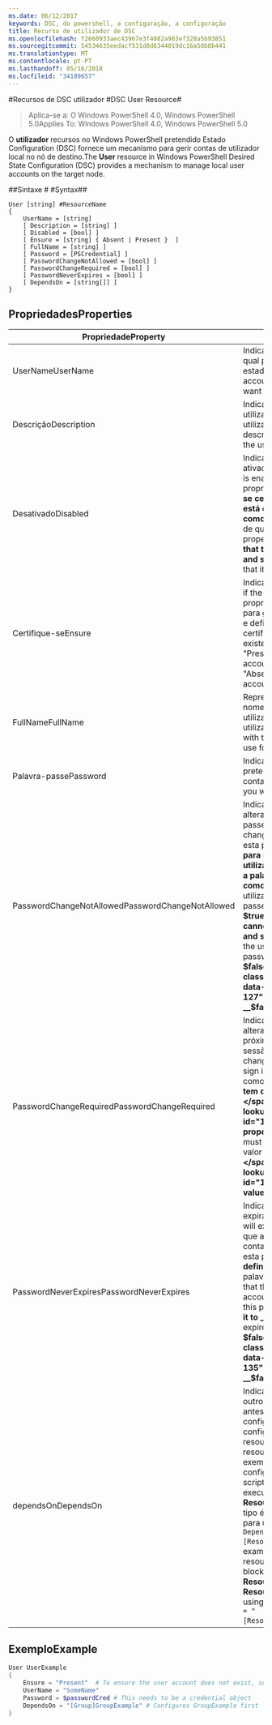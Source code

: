 ```yaml
---
ms.date: 06/12/2017
keywords: DSC, do powershell, a configuração, a configuração
title: Recurso de utilizador de DSC
ms.openlocfilehash: f2660933aec43967e3f4082a983ef328a5b93851
ms.sourcegitcommit: 54534635eedacf531d8d6344019dc16a50b8b441
ms.translationtype: MT
ms.contentlocale: pt-PT
ms.lasthandoff: 05/16/2018
ms.locfileid: "34189657"
---
```

#<a name="dsc-user-resource"></a><span data-ttu-id="1212d-103">Recursos de DSC utilizador #</span><span class="sxs-lookup"><span data-stu-id="1212d-103">DSC User Resource#</span></span>


><span data-ttu-id="1212d-104">Aplica-se a: O Windows PowerShell 4.0, Windows PowerShell 5.0</span><span class="sxs-lookup"><span data-stu-id="1212d-104">Applies To: Windows PowerShell 4.0, Windows PowerShell 5.0</span></span>


<span data-ttu-id="1212d-105">O __utilizador__ recursos no Windows PowerShell pretendido Estado Configuration (DSC) fornece um mecanismo para gerir contas de utilizador local no nó de destino.</span><span class="sxs-lookup"><span data-stu-id="1212d-105">The __User__ resource in Windows PowerShell Desired State Configuration (DSC) provides a mechanism to manage local user accounts on the target node.</span></span>


##<a name="syntax"></a><span data-ttu-id="1212d-106">Sintaxe # #</span><span class="sxs-lookup"><span data-stu-id="1212d-106">Syntax##</span></span>

```
User [string] #ResourceName
{
    UserName = [string]
    [ Description = [string] ]
    [ Disabled = [bool] ]
    [ Ensure = [string] { Absent | Present }  ]
    [ FullName = [string] ]
    [ Password = [PSCredential] ]
    [ PasswordChangeNotAllowed = [bool] ]
    [ PasswordChangeRequired = [bool] ]
    [ PasswordNeverExpires = [bool] ]
    [ DependsOn = [string[]] ]
}
```

## <a name="properties"></a><span data-ttu-id="1212d-107">Propriedades</span><span class="sxs-lookup"><span data-stu-id="1212d-107">Properties</span></span>
|  <span data-ttu-id="1212d-108">Propriedade</span><span class="sxs-lookup"><span data-stu-id="1212d-108">Property</span></span>  |  <span data-ttu-id="1212d-109">Descrição</span><span class="sxs-lookup"><span data-stu-id="1212d-109">Description</span></span>   |
|---|---|
| <span data-ttu-id="1212d-110">UserName</span><span class="sxs-lookup"><span data-stu-id="1212d-110">UserName</span></span>| <span data-ttu-id="1212d-111">Indica o nome de conta para o qual pretende garantir um estado específico.</span><span class="sxs-lookup"><span data-stu-id="1212d-111">Indicates the account name for which you want to ensure a specific state.</span></span>|
| <span data-ttu-id="1212d-112">Descrição</span><span class="sxs-lookup"><span data-stu-id="1212d-112">Description</span></span>| <span data-ttu-id="1212d-113">Indica a descrição que pretende utilizar para a conta de utilizador.</span><span class="sxs-lookup"><span data-stu-id="1212d-113">Indicates the description you want to use for the user account.</span></span>|
| <span data-ttu-id="1212d-114">Desativado</span><span class="sxs-lookup"><span data-stu-id="1212d-114">Disabled</span></span>| <span data-ttu-id="1212d-115">Indica se a conta está ativada.</span><span class="sxs-lookup"><span data-stu-id="1212d-115">Indicates if the account is enabled.</span></span> <span data-ttu-id="1212d-116">Defina esta propriedade como __$true__ para se certificar de que esta conta está desativada e defina-o como __$false__ para se certificar de que está ativada.</span><span class="sxs-lookup"><span data-stu-id="1212d-116">Set this property to __$true__ to ensure that this account is disabled, and set it to __$false__ to ensure that it is enabled.</span></span>|
| <span data-ttu-id="1212d-117">Certifique-se</span><span class="sxs-lookup"><span data-stu-id="1212d-117">Ensure</span></span>| <span data-ttu-id="1212d-118">Indica se a conta existe.</span><span class="sxs-lookup"><span data-stu-id="1212d-118">Indicates if the account exists.</span></span> <span data-ttu-id="1212d-119">Definir esta propriedade para "Presente" para garantir que a conta existe e defina-o para "Ausente", certifique-se de que a conta não existe.</span><span class="sxs-lookup"><span data-stu-id="1212d-119">Set this property to "Present" to ensure that the account exists, and set it to "Absent" to ensure that the account does not exist.</span></span>|
| <span data-ttu-id="1212d-120">FullName</span><span class="sxs-lookup"><span data-stu-id="1212d-120">FullName</span></span>| <span data-ttu-id="1212d-121">Representa uma cadeia com o nome completo que pretende utilizar para a conta de utilizador.</span><span class="sxs-lookup"><span data-stu-id="1212d-121">Represents a string with the full name you want to use for the user account.</span></span>|
| <span data-ttu-id="1212d-122">Palavra-passe</span><span class="sxs-lookup"><span data-stu-id="1212d-122">Password</span></span>| <span data-ttu-id="1212d-123">Indica a palavra-passe que pretende utilizar para esta conta.</span><span class="sxs-lookup"><span data-stu-id="1212d-123">Indicates the password you want to use for this account.</span></span> |
| <span data-ttu-id="1212d-124">PasswordChangeNotAllowed</span><span class="sxs-lookup"><span data-stu-id="1212d-124">PasswordChangeNotAllowed</span></span>| <span data-ttu-id="1212d-125">Indica se o utilizador pode alterar a palavra-passe.</span><span class="sxs-lookup"><span data-stu-id="1212d-125">Indicates if the user can change the password.</span></span> <span data-ttu-id="1212d-126">Defina esta propriedade como __$true__ para se certificar de que o utilizador não é possível alterar a palavra-passe e defina-o como __$false__ para permitir ao utilizador alterar a palavra-passe.</span><span class="sxs-lookup"><span data-stu-id="1212d-126">Set this property to __$true__ to ensure that the user cannot change the password, and set it to __$false__ to allow the user to change the password.</span></span> <span data-ttu-id="1212d-127">O valor predefinido é __$false__.</span><span class="sxs-lookup"><span data-stu-id="1212d-127">The default value is __$false__.</span></span>|
| <span data-ttu-id="1212d-128">PasswordChangeRequired</span><span class="sxs-lookup"><span data-stu-id="1212d-128">PasswordChangeRequired</span></span>| <span data-ttu-id="1212d-129">Indica se o utilizador tem de alterar a palavra-passe no próximo início de sessão.</span><span class="sxs-lookup"><span data-stu-id="1212d-129">Indicates if the user must change the password at the next sign in.</span></span> <span data-ttu-id="1212d-130">Defina esta propriedade como __$true__ se o utilizador tem de alterar a palavra-passe.</span><span class="sxs-lookup"><span data-stu-id="1212d-130">Set this property to __$true__ if the user must change the password.</span></span> <span data-ttu-id="1212d-131">O valor predefinido é __$true__.</span><span class="sxs-lookup"><span data-stu-id="1212d-131">The default value is __$true__.</span></span>|
| <span data-ttu-id="1212d-132">PasswordNeverExpires</span><span class="sxs-lookup"><span data-stu-id="1212d-132">PasswordNeverExpires</span></span>| <span data-ttu-id="1212d-133">Indica se a palavra-passe expira.</span><span class="sxs-lookup"><span data-stu-id="1212d-133">Indicates if the password will expire.</span></span> <span data-ttu-id="1212d-134">Para se certificar de que a palavra-passe para esta conta nunca irá expirar, defina esta propriedade como __$true__e defina-o como __$false__ se a palavra-passe expira.</span><span class="sxs-lookup"><span data-stu-id="1212d-134">To ensure that the password for this account will never expire, set this property to __$true__, and set it to __$false__ if the password will expire.</span></span> <span data-ttu-id="1212d-135">O valor predefinido é __$false__.</span><span class="sxs-lookup"><span data-stu-id="1212d-135">The default value is __$false__.</span></span>|
| <span data-ttu-id="1212d-136">dependsOn</span><span class="sxs-lookup"><span data-stu-id="1212d-136">DependsOn</span></span> | <span data-ttu-id="1212d-137">Indica que a configuração de outro recurso tem de executar antes deste recurso é configurado.</span><span class="sxs-lookup"><span data-stu-id="1212d-137">Indicates that the configuration of another resource must run before this resource is configured.</span></span> <span data-ttu-id="1212d-138">Por exemplo, se o ID da configuração do recurso de script bloco de que pretende executar primeiro é __ResourceName__ e o respetivo tipo é __ResourceType__, a sintaxe para utilizar esta propriedade é `DependsOn = "[ResourceType]ResourceName"`.</span><span class="sxs-lookup"><span data-stu-id="1212d-138">For example, if the ID of the resource configuration script block that you want to run first is __ResourceName__ and its type is __ResourceType__, the syntax for using this property is `DependsOn = "[ResourceType]ResourceName"`.</span></span>|

## <a name="example"></a><span data-ttu-id="1212d-139">Exemplo</span><span class="sxs-lookup"><span data-stu-id="1212d-139">Example</span></span>

```powershell
User UserExample
{
    Ensure = "Present"  # To ensure the user account does not exist, set Ensure to "Absent"
    UserName = "SomeName"
    Password = $passwordCred # This needs to be a credential object
    DependsOn = "[Group]GroupExample" # Configures GroupExample first
}
```